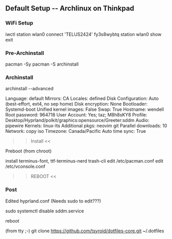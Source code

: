## Default Setup -- Archlinux on Thinkpad

### WiFi Setup

iwctl
station wlan0 connect 'TELUS2424'
fy3s8wybtq
station wlan0 show
exit

### Pre-Archinstall

pacman -Sy
pacman -S archinstall

### Archinstall

archinstall --advanced

Language: default
Mirrors: CA
Locales: defined
Disk Configuration: Auto (best-effort, ext4, no sep home)
Disk encryption: None
Bootloader: Systemd-boot
Unified kernel images: False
Swap: True
Hostname: wendell
Root password: 964718
User Account: Yes; taz; M8h8sKY8
Profile: Desktop/Hyprland/polkit/graphics:opensource/Greeter:sddm
Audio: pipewire
Kernels: linux-lts
Additional pkgs: neovim git
Parallel downloads: 10
Network: copy iso
Timezone: Canada/Pacific
Auto time sync: True

>> Install <<

Preboot (from chroot)

install terminus-font, ttf-terminus-nerd trash-cli
edit /etc/pacman.conf
edit /etc/vconsole.conf

>> REBOOT <<

### Post

Edited hyprland.conf (Needs sudo to edit???)

sudo systemctl disable sddm.service

reboot

(from tty ;-) git clone https://github.com/tsyroid/dotfiles-core.git ~/.dotfiles




